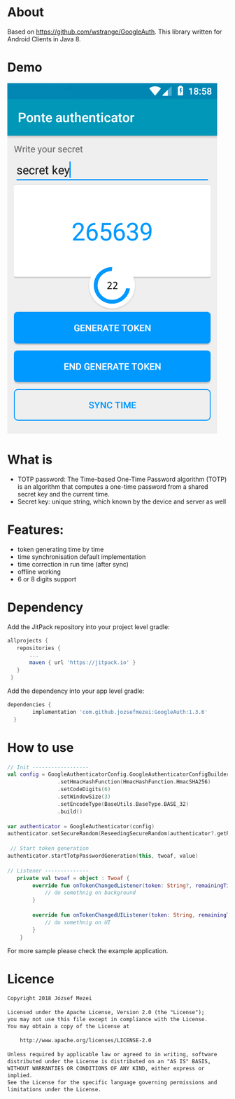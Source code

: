 # About
Based on https://github.com/wstrange/GoogleAuth. This library written for Android Clients in Java 8. 

# Demo
![Main screen](/demo/device-screen.png)


# What is
 - TOTP password: The Time-based One-Time Password algorithm (TOTP) is an algorithm that computes a one-time password from a shared secret key and the current time.
 - Secret key: unique string, which known by the device and server as well

# Features:
 - token generating time by time
 - time synchronisation default implementation 
 - time correction in run time (after sync)
 - offline working
 - 6 or 8 digits support
 
 # Dependency
 
 Add the JitPack repository into your project level gradle:
 ```groovy
 allprojects {
    repositories {
        ...
        maven { url 'https://jitpack.io' }
    }
  }
  ```
  
 Add the dependency into your app level gradle:
  ```groovy
dependencies {
	      implementation 'com.github.jozsefmezei:GoogleAuth:1.3.6'
	}
```

# How to use
```kotlin
// Init ------------------
val config = GoogleAuthenticatorConfig.GoogleAuthenticatorConfigBuilder()
                .setHmacHashFunction(HmacHashFunction.HmacSHA256)
                .setCodeDigits(6)
                .setWindowSize(3)
                .setEncodeType(BaseUtils.BaseType.BASE_32)
                .build()

var authenticator = GoogleAuthenticator(config)
authenticator.setSecureRandom(ReseedingSecureRandom(authenticator?.getRandomNumberAlgorithm()))
 
 // Start token generation       
authenticator.startTotpPasswordGeneration(this, twoaf, value)
 
// Listener --------------
   private val twoaf = object : Twoaf {
        override fun onTokenChangedListener(token: String?, remainingTimeInSeconds: Long) {
            // do somethnig on background
        }

        override fun onTokenChangedUIListener(token: String, remainingTimeInSeconds: Long) {
            // do somethnig on UI
        }
    }
```
For more sample please check the example application.

# Licence
```
Copyright 2018 József Mezei

Licensed under the Apache License, Version 2.0 (the "License");
you may not use this file except in compliance with the License.
You may obtain a copy of the License at

    http://www.apache.org/licenses/LICENSE-2.0

Unless required by applicable law or agreed to in writing, software
distributed under the License is distributed on an "AS IS" BASIS,
WITHOUT WARRANTIES OR CONDITIONS OF ANY KIND, either express or implied.
See the License for the specific language governing permissions and
limitations under the License.
```